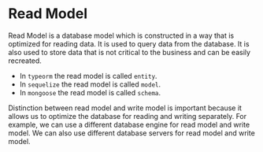 # Read Model

Read Model is a database model which is constructed in a way that is optimized for reading data. It is used to query
data from the database. It is also used to store data that is not critical to the business and can be easily recreated.

- In `typeorm` the read model is called `entity`.
- In `sequelize` the read model is called `model`.
- In `mongoose` the read model is called `schema`.

Distinction between read model and write model is important because it allows us to optimize the database for reading
and writing separately. For example, we can use a different database engine for read model and write model. We can also
use different database servers for read model and write model.